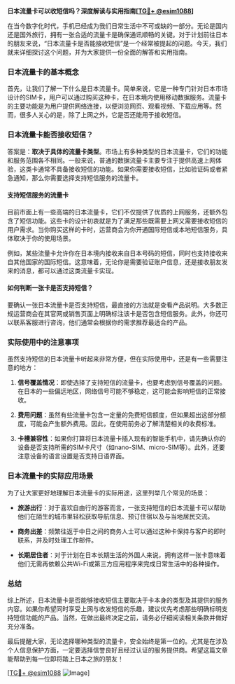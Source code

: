 **日本流量卡可以收短信吗？深度解读与实用指南[[TG💪+ @esim1088](https://t.me/s/esim1088)]**

在当今数字化时代，手机已经成为我们日常生活中不可或缺的一部分。无论是国内还是国外旅行，拥有一张合适的流量卡是确保通讯顺畅的关键。对于计划前往日本的朋友来说，“日本流量卡是否能接收短信”是一个经常被提起的问题。今天，我们就来详细探讨这个问题，并为大家提供一份全面的解答和实用指南。

### 日本流量卡的基本概念

首先，让我们了解一下什么是日本流量卡。简单来说，它是一种专门针对日本市场设计的SIM卡，用户可以通过购买这种卡，在日本境内使用移动数据服务。流量卡的主要功能是为用户提供网络连接，以便浏览网页、观看视频、下载应用等。然而，很多人关心的是，除了上网之外，它是否还能用于接收短信。

### 日本流量卡能否接收短信？

答案是：**取决于具体的流量卡类型**。市场上有多种类型的日本流量卡，它们的功能和服务范围各不相同。一般来说，普通的数据流量卡主要专注于提供高速上网体验，这类卡通常不具备接收短信的功能。如果你需要接收短信，比如验证码或者紧急通知，那么你需要选择支持短信服务的流量卡。

#### 支持短信服务的流量卡

目前市面上有一些高端的日本流量卡，它们不仅提供了优质的上网服务，还额外包含了短信功能。这些卡的设计初衷就是为了满足那些既需要上网又需要接收短信的用户需求。当你购买这样的卡时，运营商会为你开通国际短信或本地短信服务，具体取决于你的使用场景。

例如，某些流量卡允许你在日本境内接收来自日本号码的短信，同时也支持接收来自其他国家的国际短信。这意味着，无论你是需要验证账户信息，还是接收朋友发来的消息，都可以通过这类流量卡实现。

#### 如何判断一张卡是否支持短信？

要确认一张日本流量卡是否支持短信，最直接的方法就是查看产品说明。大多数正规运营商会在其官网或销售页面上明确标注该卡是否包含短信服务。此外，你还可以联系客服进行咨询，他们通常会根据你的需求推荐最适合的产品。

### 实际使用中的注意事项

虽然支持短信的日本流量卡听起来非常方便，但在实际使用中，还是有一些需要注意的地方：

1. **信号覆盖情况**：即使选择了支持短信的流量卡，也要考虑到信号覆盖的问题。在日本的一些偏远地区，网络信号可能不够稳定，这可能会影响短信的正常接收。
   
2. **费用问题**：虽然有些流量卡包含一定量的免费短信额度，但如果超出这部分额度，可能会产生额外费用。因此，在使用前务必了解清楚相关的收费标准。

3. **卡槽兼容性**：如果你打算将日本流量卡插入现有的智能手机中，请先确认你的设备是否支持所需的SIM卡尺寸（如nano-SIM、micro-SIM等）。此外，还要注意设备的语言设置是否支持日语界面。

### 日本流量卡的实际应用场景

为了让大家更好地理解日本流量卡的实际用途，这里列举几个常见的场景：

- **旅游出行**：对于喜欢自由行的游客而言，一张支持短信的日本流量卡可以帮助他们在陌生的城市里轻松获取导航信息、预订住宿以及与当地居民交流。
  
- **商务出差**：频繁往返于中日之间的商务人士可以通过这种卡保持与客户的即时联系，并及时处理工作邮件。

- **长期居住者**：对于计划在日本长期生活的外国人来说，拥有这样一张卡意味着他们无需再依赖公共Wi-Fi或第三方应用程序来完成日常生活中的各种操作。

### 总结

综上所述，日本流量卡是否能够接收短信主要取决于卡本身的类型及其提供的服务内容。如果你希望同时享受上网与收发短信的乐趣，建议优先考虑那些明确标明支持短信功能的产品。当然，在做出最终决定之前，请务必仔细阅读相关条款并做好充分准备。

最后提醒大家，无论选择哪种类型的流量卡，安全始终是第一位的。尤其是在涉及个人信息保护方面，一定要选择信誉良好且经过认证的服务提供商。希望这篇文章能帮助到每一位即将踏上日本之旅的朋友！

[[TG💪+ @esim1088](https://t.me/s/esim1088) ![Image](https://i.postimg.cc/4NQfJmqS/Snipaste-2025-05-13-00-14-12.png)]